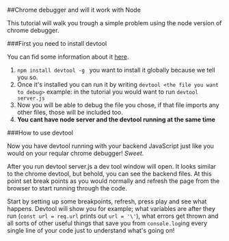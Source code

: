 ##Chrome debugger and will it work with Node

This tutorial will walk you trough a simple problem using the node version of chrome debugger.

###First you need to install devtool

You can fid some information about it [here](https://www.npmjs.com/package/devtool).

1. ``npm install devtool -g `` you want to install it globally because we tell you so.
2. Once it's installed you can run it by writing ``devtool <the file you want to debug>`` example: in the tutorial you would want to run ``devtool server.js``
3. Now you will be able to debug the file you chose, if that file imports any other files, those will be included too.
4. __You cant have node server and the devtool running at the same time__

###How to use devtool

Now you have devtool running with your backend JavaScript just like you would on your reqular chrome debugger! _Sweet_.

After you run devtool server.js a dev tool window will open. It looks similar to the chrome devtool, but behold, you can see the backend files. At this point set break points as you would normally and refresh the page from the browser to start running through the code. 

Start by setting up some breakpoints, refresh, press play and see what happens. Devtool will show you for example; what variables are after they run (``const url = req.url`` prints out ``url = '\'``), what errors get thrown and all sorts of other useful things that save you from ``console.log``ing every single line of your code just to understand what's going on!


